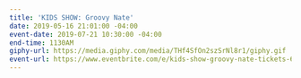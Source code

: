 ```yaml
---
title: 'KIDS SHOW: Groovy Nate'
date: 2019-05-16 21:01:00 -04:00
event-date: 2019-07-21 10:30:00 -04:00
end-time: 1130AM
giphy-url: https://media.giphy.com/media/THf4SfOn2szSrNl8r1/giphy.gif
event-url: https://www.eventbrite.com/e/kids-show-groovy-nate-tickets-62026740651
---
```


